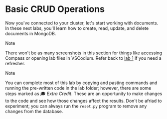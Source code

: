 # Basic CRUD Operations

Now you've connected to your cluster, let's start working with documents. In these next labs, you'll learn how to create, read, update, and delete documents in MongoDB.

> [!NOTE]
> There won't be as many screenshots in this section for things like accessing Compass or opening lab files in VSCodium. Refer back to [lab 1](/lab1/) if you need a refresher.

> [!NOTE]
> You can complete most of this lab by copying and pasting commands and running the pre-written code in the lab folder; however, there are some steps marked as 🎓 *Extra Credit*. These are an opportunity to make changes to the code and see how those changes affect the results. Don't be afriad to experiment; you can always run the `reset.py` program to remove any changes from the database.